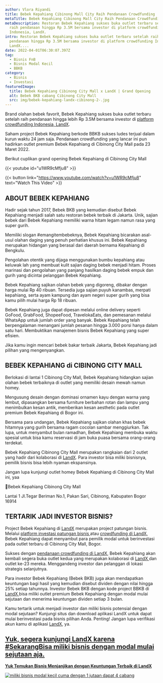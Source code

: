 ```yaml
---
author: Vlora Riyandi
title: Bebek Kepahiang Cibinong Mall City Raih Pendanaan Crowdfunding | LandX
metaTitle: Bebek Kepahiang Cibinong Mall City Raih Pendanaan Crowdfunding | LandX
metaDescription: Restoran Bebek Kepahiang sukses buka outlet terbaru setelah
  raih pendanaan hingga Rp 3.5M bersama investor di platform crowdfunding
  Indonesia, LandX.
intro: Restoran Bebek Kepahiang sukses buka outlet terbaru setelah raih
  pendanaan hingga Rp 3.5M bersama investor di platform crowdfunding Indonesia,
  LandX....
date: 2022-04-01T06:30:07.397Z
tag:
  - Bisnis FnB
  - Bisnis Modal Kecil
  - BBKB
category:
  - Bisnis
  - Investasi
featuredImage:
  title: Bebek Kepahiang Cibinong City Mall x LandX | Grand Opening
  alt: Bebek BKB cabang Cibinong City Mall
  src: img/bebek-kepahiang-landx-cibinong-2-.jpg
---
```

Brand olahan bebek favorit, Bebek Kepahiang sukses buka outlet terbaru setelah raih pendanaan hingga lebih Rp 3.5M bersama investor di [platform crowdfunding Indonesia, LandX](https://landx.id/).

Saham project Bebek Kepahiang berkode BBKB sukses ludes terjual dalam kurun waktu 24 jam saja. Pendanaan crowdfunding yang lancar ini pun hadirkan outlet premium Bebek Kepahiang di Cibinong City Mall pada 23 Maret 2022.

Berikut cuplikan grand opening Bebek Kepahiang di Cibinong City Mall

{{< youtube id="u1WR9cMfju8" >}}

{{< button link="https://www.youtube.com/watch?v=u1WR9cMfju8" text="Watch This Video" >}}

## ABOUT BEBEK KEPAHIANG

Hadir sejak tahun 2017, Bebek BKB yang kemudian disebut Bebek Kepahiang menjadi salah satu restoran bebek terbaik di Jakarta. Unik, sajian bebek dari Bebek Kepahiang memiliki warna hitam legam namun rasa yang super gurih.

Memiliki slogan #emangitembebeknya, Bebek Kepahiang bicarakan asal-usul olahan daging yang penuh perhatian khusus ini. Bebek Kepahiang merupakan hidangan yang berasal dari daerah bernama Kepahiang di Bengkulu. 

Pengolahan otentik yang dijaga menggunakan bumbu kepahiang atau keluwak lah yang membuat kulit sajian daging bebek menjadi hitam. Proses marinasi dan pengolahan yang panjang hasilkan daging bebek empuk dan gurih yang dicintai pelanggan Bebek Kepahiang.

Bebek Kepahiang sajikan olahan bebek yang digoreng, dibakar dengan harga mulai Rp 40 ribuan. Tersedia juga sajian puyuh kanambas, merpati kepahiang, serta ayam kampung dan ayam negeri super gurih yang bisa kamu pilih mulai harga Rp 18 ribuan.

Bebek Kepahiang juga dapat dipesan melalui online delivery seperti GoFood, GrabFood, ShopeeFood, TravelokaEats, dan pemesanan melalui WhatsApp untuk jumlah order yang banyak. Bebek Kepahiang telah berpengalaman menangani jumlah pesanan hingga 3.000 porsi hanya dalam satu hari. Membuktikan manajemen bisnis Bebek Kepahiang yang super efisien.

Jika kamu ingin mencari bebek bakar terbaik Jakarta, Bebek Kepahiang jadi pilihan yang mengenyangkan.

## BEBEK KEPAHIANG di CIBINONG CITY MALL

Berlokasi di lantai 1 Cibinong City Mall, Bebek Kepahiang hidangkan sajian olahan bebek terbaiknya di outlet yang memiliki desain mewah namun homey. 

Mengusung desain dengan dominasi ornamen kayu dengan warna yang lembut, dipasangkan bersama furniture berbahan rotan dan lampu yang menimbulkan kesan antik, memberikan kesan aesthetic pada outlet premium Bebek Kepahiang di Bogor ini.

Bersama para undangan, Bebek Kepahiang sajikan olahan khas bebek hitamnya yang gurih bersama ragam cocolan sambar menggiurkan. Tak lupa, untuk menyambut bulan ramadhan, Bebek Kepahiang membuka waktu spesial untuk bisa kamu reservasi di jam buka puasa bersama orang-orang terdekat.  

Bebek Kepahiang Cibinong City Mall merupakan rangkaian dari 2 outlet yang hadir dari kolaborasi di [LandX](https://landx.id/). Para investor bisa miliki bisnisnya, pemilik bisnis bisa lebih nyaman ekspansinya. 

Jangan lupa kunjungi outlet homey Bebek Kepahiang di Cibinong City Mall ini, yaa 

📍Bebek Kepahiang Cibinong City Mall

Lantai 1 Jl.Tegar Beriman No.1, Pakan Sari, Cibinong, Kabupaten Bogor 16914

## TERTARIK JADI INVESTOR BISNIS?

Project Bebek Kepahiang di [LandX](https://landx.id/) merupakan project patungan bisnis. Melalui [platform investasi patungan bisnis ](https://landx.id/)atau [crowdfunding di LandX](https://landx.id/), Bebek Kepahiang dapat menyambut para pemilik modal untuk berinvestasi pada outlet terbaru di Cibinong City Mall, Bogor. 

Sukses dengan [pendanaan crowdfunding di LandX](https://landx.id/), Bebek Kepahiang akan kembali segera buka outlet kedua yang merupakan kolaborasi di [LandX ](https://landx.id/)dan outlet ke-23 mereka. Menggandeng investor dan pelanggan di lokasi strategis selanjutnya. 

Para investor Bebek Kepahiang (Bebek BKB) juga akan mendapatkan keuntungan bagi hasil yang kemudian disebut dividen dengan nilai hingga 25% setiap tahunnya. Investor Bebek BKB dengan kode project BBKB di [LandX ](https://landx.id/)bisa miliki outlet premium Bebek Kepahiang dengan modal mulai sejutaan dan menerima keuntungan dividen setiap 3 bulan. 

Kamu tertarik untuk menjadi investor dan miliki bisnis potensial dengan modal sejutaan? Kunjungi situs dan download aplikasi LandX untuk dapat mulai berinvestasi pada bisnis pilihan Anda. Penting! Jangan lupa verifikasi akun kamu di aplikasi [LandX](https://landx.id/), ya.

## [Yuk, segera kunjungi LandX karena #SekarangBisa miliki bisnis dengan modal mulai sejutaan aja.](https://landx.id/)

**[Yuk Temukan Bisnis Menjanjikan dengan Keuntungan Terbaik di LandX](https://landx.id/project/?utm_source=Blog&utm_medium=organic+keyword&utm_campaign=blog&utm_id=Blog)**

[![miliki bisnis modal kecil cuma dengan 1 jutaan dapat 4 cabang ](https://accountgram-production.sfo2.cdn.digitaloceanspaces.com/landx_ghost/2021/11/jadi-owner-bisnis-hanya-1-jutaan-dengan-cuan-yang-sangat-menjanjikan.png)](https://landx.id/project/?utm_source=Blog&utm_medium=organic+keyword&utm_campaign=blog&utm_id=Blog)